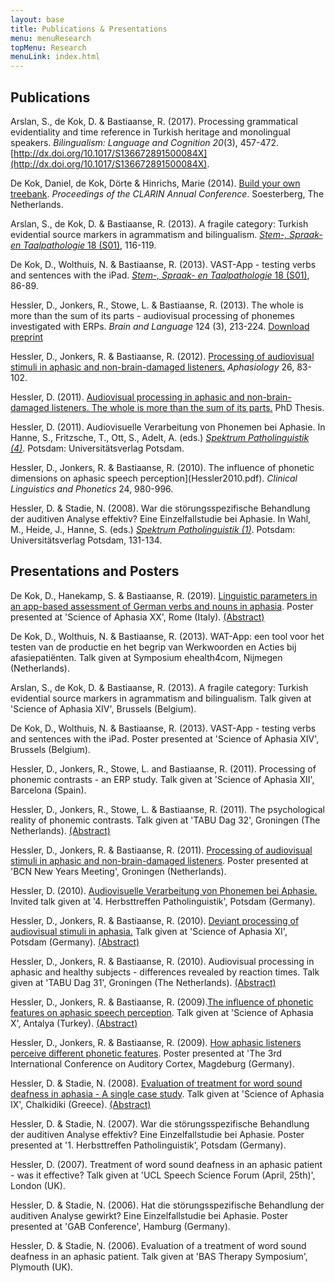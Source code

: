 ```yaml
---
layout: base
title: Publications & Presentations
menu: menuResearch
topMenu: Research
menuLink: index.html
---
```



Publications 
------------
Arslan, S., de Kok, D. & Bastiaanse, R. (2017). Processing grammatical evidentiality and time reference in Turkish heritage and monolingual speakers. *Bilingualism: Language and Cognition 20*(3), 457-472. [http://dx.doi.org/10.1017/S136672891500084X](http://dx.doi.org/10.1017/S136672891500084X).

De Kok, Daniel, de Kok, Dörte & Hinrichs, Marie (2014). [Build your own treebank](http://www.clarin.eu/sites/default/files/cac2014_submission_8_0.pdf). *Proceedings of the CLARIN Annual Conference*.  Soesterberg, The Netherlands.

Arslan, S., de Kok, D. & Bastiaanse, R. (2013). A fragile category: Turkish evidential source markers in agrammatism and bilingualism. [*Stem-, Spraak- en Taalpathologie* 18 (S01)](http://rjh.ub.rug.nl/sstp/article/view/11250/8753), 116-119.

De Kok, D., Wolthuis, N. & Bastiaanse, R. (2013). VAST-App - testing verbs and sentences with the iPad. [*Stem-, Spraak- en Taalpathologie* 18 (S01)](http://rjh.ub.rug.nl/sstp/article/view/11250/8753), 86-89.

Hessler, D., Jonkers, R., Stowe, L. & Bastiaanse, R. (2013). The whole is more than the sum of its parts - audiovisual processing of phonemes investigated with ERPs. *Brain and Language* 124 (3), 213-224. [Download preprint](Hessler2013.pdf)

Hessler, D., Jonkers, R. & Bastiaanse, R. (2012). [Processing of audiovisual stimuli in aphasic and non-brain-damaged listeners.](http://www.tandfonline.com/doi/abs/10.1080/02687038.2011.608840) *Aphasiology* 26, 83-102.

Hessler, D. (2011). [Audiovisual processing in aphasic and non-brain-damaged listeners. The whole is more than the sum of its parts.](http://irs.ub.rug.nl/ppn/338802789) PhD Thesis. 

Hessler, D. (2011). Audiovisuelle Verarbeitung von Phonemen bei Aphasie. In Hanne, S., Fritzsche, T., Ott, S., Adelt, A. (eds.) [*Spektrum Patholinguistik (4)*](http://opus.kobv.de/ubp/volltexte/2011/5314/pdf/spath04.pdf). Potsdam: Universitätsverlag Potsdam.

Hessler, D., Jonkers, R. & Bastiaanse, R. (2010). The influence of phonetic dimensions on aphasic speech perception](Hessler2010.pdf). *Clinical Linguistics and Phonetics* 24, 980-996.

Hessler, D. & Stadie, N. (2008). War die st&ouml;rungsspezifische Behandlung der auditiven Analyse effektiv? Eine Einzelfallstudie bei Aphasie. In Wahl, M., Heide, J., Hanne, S. (eds.) [*Spektrum Patholinguistik (1)*](spektrum.pdf). Potsdam: Universit&auml;tsverlag Potsdam, 131-134.

Presentations and Posters
--------------------------

De Kok, D., Hanekamp, S. & Bastiaanse, R. (2019). [Linguistic parameters in an app-based assessment of German verbs and nouns in aphasia](/soa2019/). Poster presented at 'Science of Aphasia XX', Rome (Italy). [(Abstract)](https://sstp.nl/article/view/35738/33292)

De Kok, D., Wolthuis, N. & Bastiaanse, R. (2013). WAT-App: een tool voor het testen van de productie en het begrip van Werkwoorden en Acties bij afasiepati&euml;nten. Talk given at Symposium ehealth4com, Nijmegen (Netherlands).

Arslan, S., de Kok, D. & Bastiaanse, R. (2013). A fragile category: Turkish evidential source markers in agrammatism and bilingualism. Talk given at 'Science of Aphasia XIV', Brussels (Belgium).

De Kok, D., Wolthuis, N. & Bastiaanse, R. (2013). VAST-App - testing verbs and sentences with the iPad. Poster presented at 'Science of Aphasia XIV', Brussels (Belgium).

Hessler, D., Jonkers, R., Stowe, L. and Bastiaanse, R. (2011). Processing of phonemic contrasts - an ERP study. Talk given at 'Science of Aphasia XII', Barcelona (Spain). 

Hessler, D., Jonkers, R., Stowe, L. & Bastiaanse, R. (2011).  The psychological reality of phonemic contrasts. Talk given at 'TABU Dag 32', Groningen (The Netherlands). [(Abstract)](AbTabu2011.pdf)

Hessler, D., Jonkers, R. & Bastiaanse, R. (2011). [Processing of audiovisual stimuli in aphasic and non-brain-damaged listeners](BCN2011.pdf). Poster presented at 'BCN New Years Meeting', Groningen (Netherlands).

Hessler, D. (2010). [Audiovisuelle Verarbeitung von Phonemen bei Aphasie.](Herbsttreffen2010.pdf) Invited talk given at '4. Herbsttreffen Patholinguistik', Potsdam (Germany).

Hessler, D., Jonkers, R. & Bastiaanse, R. (2010). [Deviant processing of audiovisual stimuli in aphasia.](soa2010.pdf) Talk given at 'Science of Aphasia XI', Potsdam (Germany). [(Abstract)](AbSoa2010.pdf)

Hessler, D., Jonkers, R. & Bastiaanse, R. (2010). Audiovisual processing in aphasic and healthy subjects - differences revealed by reaction times. Talk given at 'TABU Dag 31', Groningen (The Netherlands). [(Abstract)](AbTabu2010.pdf)

Hessler, D., Jonkers, R. & Bastiaanse, R. (2009).[The influence of phonetic features on aphasic speech perception](Soa2009.pdf). Talk given at 'Science of Aphasia X', Antalya (Turkey). [(Abstract)](AbSoa2009.pdf)

Hessler, D., Jonkers, R. & Bastiaanse, R. (2009). [How aphasic listeners perceive different phonetic features](AudCortex.pdf). Poster presented at 'The 3rd International Conference on Auditory Cortex, Magdeburg (Germany).

Hessler, D. & Stadie, N. (2008). [Evaluation of treatment for word sound deafness in aphasia - A single case study](Soa2008.pdf). Talk given at 'Science of Aphasia IX', Chalkidiki (Greece). [(Abstract)](AbSoa2008.pdf)

Hessler, D. & Stadie, N. (2007). War die st&ouml;rungsspezifische Behandlung der auditiven Analyse effektiv? Eine Einzelfallstudie bei Aphasie. Poster presented at '1. Herbsttreffen Patholinguistik', Potsdam (Germany).

Hessler, D. (2007). Treatment of word sound deafness in an aphasic patient - was it effective? Talk given at 'UCL Speech Science Forum (April, 25th)', London (UK).

Hessler, D. & Stadie, N. (2006). Hat die st&ouml;rungsspezifische Behandlung der auditiven Analyse gewirkt? Eine Einzelfallstudie bei Aphasie. Poster presented at 'GAB Conference', Hamburg (Germany).

Hessler, D. & Stadie, N. (2006). Evaluation of a treatment of word sound deafness in an aphasic patient. Talk given at 'BAS Therapy Symposium', Plymouth (UK).
